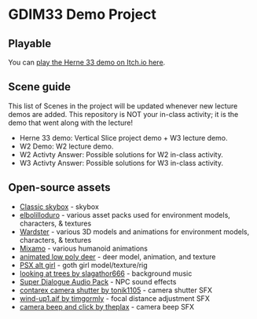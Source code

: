 # GDIM33 Demo Project
## Playable
You can [play the Herne 33 demo on Itch.io here](https://outofmanna.itch.io/herne-33).
## Scene guide
This list of Scenes in the project will be updated whenever new lecture demos are added. This repository is NOT your in-class activity; it is the demo that went along with the lecture!
- Herne 33 demo: Vertical Slice project demo + W3 lecture demo.
- W2 Demo: W2 lecture demo.
- W2 Activty Answer: Possible solutions for W2 in-class activity.
- W3 Activty Answer: Possible solutions for W3 in-class activity.
## Open-source assets
- [Classic skybox](https://assetstore.unity.com/packages/2d/textures-materials/sky/classic-skybox-24923) - skybox
- [elbolilloduro](https://elbolilloduro.itch.io/) - various asset packs used for environment models, characters, & textures
- [Wardster](https://sketchfab.com/WardsterSAW/models) - various 3D models and animations for environment models, characters, & textures
- [Mixamo](https://www.mixamo.com/) - various humanoid animations
- [animated low poly deer](https://sketchfab.com/3d-models/animated-low-poly-deer-game-ready-f1728b72d85b4b8e944d0e3973cc277d) - deer model, animation, and texture
- [PSX alt girl](https://sketchfab.com/3d-models/psx-alt-girl-07986f66480e46a8a8182adb35d6e7e8) - goth girl model/texture/rig
- [looking at trees by slagathor666](https://freesound.org/people/slagathor666/sounds/787808/) - background music
- [Super Dialogue Audio Pack](https://dillonbecker.itch.io/sdap) - NPC sound effects
- [contarex camera shutter by tonik1105](https://freesound.org/people/Tonik1105/sounds/520684/) - camera shutter SFX
- [wind-up1.aif by timgormly](https://freesound.org/people/timgormly/sounds/162801/) - focal distance adjustment SFX
- [camera beep and click by theplax](https://freesound.org/people/theplax/sounds/624936/) - camera beep SFX